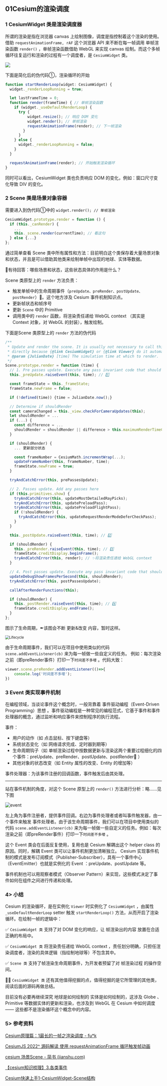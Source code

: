 ## 01Cesium的渲染调度

### 1 CesiumWidget 类是渲染调度器

所谓的渲染是指在浏览器 canvas 上绘制图像，调度是指控制着这个渲染的使用。借助 `requestAnimationFrame, rAF` 这个浏览器 API 来不断在每一帧调用 单帧渲染函数 `render()` ，单帧渲染函数借助 WebGL 来实现 canvas 绘制。而这个多帧循环往复运行和渲染的过程有一个调度者，是 `CesiumWidget` 类。

![](https://gitee.com/ahsfdx/cesium-example-collection-src/raw/master/Cesium%20Source%20code%20interpretation/Cesium%E7%9A%84%E6%B8%B2%E6%9F%93%E8%B0%83%E5%BA%A6%E5%A4%A7%E8%87%B4%E5%9B%BE.png)

下面是简化后的伪代码①，渲染循环的开始

```js
function startRenderLoop(widget: CesiumWidget) {
  widget._renderLoopRunning = true;

  let lastFrameTime = 0;
  function render(frameTime) { // 单帧渲染函数
    if (widget._useDefaultRenderLoop) {
      try {
          widget.resize(); // 响应 DOM 变化
          widget.render(); // 单帧渲染
          requestAnimationFrame(render); // 下一帧渲染
        }
      }
    } else {
      widget._renderLoopRunning = false;
    }
  }

  requestAnimationFrame(render); // 开始触发渲染循环
}
```

同时可以看出，CesiumWidget 类也负责响应 DOM 的变化，例如：窗口尺寸变化导致 DIV 的变化。



### 2  Scene 类是场景对象容器

需要进入到伪代码①中的 `widget.render(); // 单帧渲染` 

```js
CesiumWidget.prototype.render = function () {
  if (this._canRender) {
    ...
    this._scene.render(currentTime); // 看这句
  } else {...}
};
```

通过简单查看 Scene  类中所有属性和方法：目前明白这个类保存着大量场景对象和状态，并且是可以借助其他类来绘制单帧中出现的地球、实体等数据。

🤔有待回答：哪些场景和状态，这些状态具体的作用是什么？



Scene  类原型上的 `render` 方法负责：

- 触发单帧中的生命周期事件（`preUpdate、preRender、postUpdate、postRender`）🔢。这个地方涉及 Cesium 事件机制知识点。
- 更新帧状态和帧序号
- 更新 `Scene` 中的 Primitive
- 调用类中的 `render` 函数，将渲染责任递给 WebGL context （其实是 Context 对象，对 WebGL 的封装），触发绘制。

下面是Scene  类原型上的 `render` 方法的伪代码

```js
/**
 * Update and render the scene. It is usually not necessary to call this function
 * directly because {@link CesiumWidget} or {@link Viewer} do it automatically.
 * @param {JulianDate} [time] The simulation time at which to render.
 */
Scene.prototype.render = function (time) {
  // 1. Pre passes update. Execute any pass invariant code that should run before the passes here.
  this._preUpdate.raiseEvent(this, time); // 1️⃣

  const frameState = this._frameState;
  frameState.newFrame = false;

  if (!defined(time)) {time = JulianDate.now();}

  // Determine if shouldRender
  const cameraChanged = this._view.checkForCameraUpdates(this);
  let shouldRender = ...
  if (...) {
    const difference = ...
    shouldRender = shouldRender || difference > this.maximumRenderTimeChange;
  }

  if (shouldRender) {
    ... 更新部分状态

    const frameNumber = CesiumMath.incrementWrap(...);
    updateFrameNumber(this, frameNumber, time);
    frameState.newFrame = true;
  }

  tryAndCatchError(this, prePassesUpdate);

  // 2. Passes update. Add any passes here
  if (this.primitives.show) {
    tryAndCatchError(this, updateMostDetailedRayPicks);
    tryAndCatchError(this, updatePreloadPass);
    tryAndCatchError(this, updatePreloadFlightPass);
    if (!shouldRender) {
      tryAndCatchError(this, updateRequestRenderModeDeferCheckPass);
    }
  }

  this._postUpdate.raiseEvent(this, time); // 2️⃣

  if (shouldRender) {
    this._preRender.raiseEvent(this, time); // 3️⃣
    frameState.creditDisplay.beginFrame();
    tryAndCatchError(this, render); // ✨将渲染责任递给 WebGL context 
  }

  // 4. Post passes update. Execute any pass invariant code that should run after the passes here.
  updateDebugShowFramesPerSecond(this, shouldRender);
  tryAndCatchError(this, postPassesUpdate);

  callAfterRenderFunctions(this);

  if (shouldRender) {
    this._postRender.raiseEvent(this, time); // 4️⃣
    frameState.creditDisplay.endFrame();
  }
};
```

图示了生命周期，✒该图会不断 更新&改变 内容，暂时这样。

<img src="https://gitee.com/ahsfdx/cesium-example-collection-src/raw/master/Cesium%20Source%20code%20interpretation/LifecycleEvent.png" alt="Lifecycle" style="zoom: 80%;" />

由于生命周期事件，我们可以在项目中使用类似的代码 `scene.addEventListener(cb)` 来为每一帧做一些自定义的任务。
例如：每次渲染之前（即preRender事件）打印一下`时间差不多喽` 。代码大致：

```js
viewer.scene.preRender.addEventListener(()=>{
	console.log('时间差不多喽');
})
```





### 3  Event 类实现事件机制

在编程领域，当谈论事件这个概念时，一般背靠着 事件驱动编程（Event-Driven Programming）思想 。事件驱动编程是一种常见的编程范式，它基于事件和事件处理器的概念，通过监听和响应事件来控制程序的执行流程。

事件：

- 用户的动作（如 点击鼠标、按下键盘等）
- 系统状态变化（如 网络请求完成、定时器到期等）
- 生命周期钩子（如 单帧渲染过程中按数据更新与渲染这两个重要过程细化的四个事件：preUpdate、preRender、postUpdate、postRender🔢 ）
- 其他对象的状态改变（如 Entity 属性的改变、Entity 的增加等）

事件处理器：为该事件注册的回调函数，事件触发后由其处理。

---

站在事件机制的角度，对这个 Scene 原型上的 `render()` 方法进行分析：略......见下图

<img src="https://gitee.com/ahsfdx/cesium-example-collection-src/raw/master/Cesium%20Source%20code%20interpretation/event.png" alt="event"  />

左上角为事件注册者，提供事件回调。右边为事件处理者或者叫事件触发器，由一个事件来触发 事件处理者。由于该生命周期事件，我们可以在项目中使用类似的代码 `scene.addEventListener(cb)` 来为每一帧做一些自定义的任务。例如：每次渲染之前（即preRender事件）打印一下`时间差不多喽` 。

这个 Event 类会在后面反复使用，复用也是 Cesium 解耦出这个 helper class 的原因。同时，解耦 Event 类可以让事件机制更加清晰独立。
Cesium 实现事件机制的模式是发布订阅模式（Publisher-Subscriber），具有一个事件中心（EventEmitter）也就是实例化的 Event ：preUpdate、postUpdate 等。

事件机制也可以用观察者模式（Observer Pattern）来实现，这些模式决定了事件如何在组件之间进行传递和处理。



### 4>  小结

Cesium 的渲染循环，是在实例化 `Viewer` 时实例化了 `CesiumWidget` ，由属性 `_useDefaultRenderLoop` setter 触发 `startRenderLoop()` 方法，从而开启了渲染循环。在绘制一帧的逻辑中：

✅ `CesiumWidget 类` 支持了对 DOM 变化的响应，让 帧渲染出的内容 放置在合适正确的布局中。

✅ `CesiumWidget 类` 将渲染责任递给 WebGL context ，责任划分明确，只担任渲染调度者，渲染的具体逻辑（指绘制地球等）不包含其中。

✅ `Scene 类` 支持了帧渲染生命周期事件，为开发者预留了对 帧渲染过程 的操作空间。

🌟🤔 `CesiumWidget 类` 还有其他值得挖掘的点，值得挖掘的是它所管理的其他类，阅读后面的源码再做总结。

目前没有必要再继续深究 地球是如何绘制的 实体是如何绘制的，这涉及 Globe 、Primitive 等数据实体的更新和渲染，也涉及到 WebGL 在 Cesium 中如何调度 —— 这些都不是渲染循环这个概念中的内容。

### 5>  参考资料

[Cesium原理篇：1最长的一帧之渲染调度 - fu*k ](https://www.cnblogs.com/fuckgiser/p/5744509.html)

[CesiumJS 2022^ 源码解读 使用 requestAnimationFrame 循环触发帧动画](https://zhuanlan.zhihu.com/p/493708959)

[cesium 场景Scene - 简书 (jianshu.com)](https://www.jianshu.com/p/b48e4a9436b7)

[【cesium知识梳理】3.各类事件 ](https://juejin.cn/post/7264779043211821096)

[Cesium快速上手1-CesiumWidget-Scene结构](https://blog.csdn.net/sky___Show/article/details/132089197)